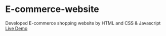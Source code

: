 # E-commerce-website
Developed E-commerce shopping website by HTML and CSS &amp; Javascript
<a href="https://wonderful-sprite-0f6a5b.netlify.app/">Live Demo</a>
